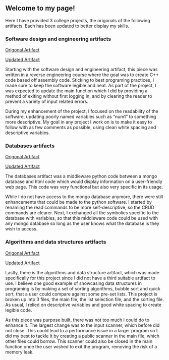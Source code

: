 ## Welcome to my page!
Here I have provided 3 college projects, the origonals of the following artifacts. Each has been updated to better display my skills.

### Software design and engineering artifacts
[Origonal Artifact](https://github.com/William-Haskins/William-Haskins/blob/main/(SOFTWARE%20DESIGN%20AND%20ENGINEERING)CS_410_7_2.cpp)

[Updated Artifact](https://github.com/William-Haskins/William-Haskins/blob/main/(UPDATED%20SOFTWARE%20DESIGN%20AND%20ENGINEERING)%20CS_410.cpp)

Starting with the software design and engineering artifact, this piece was written in a reverse engineering course where the goal was to create C++ code based off assembly code. Sticking to best programing practices, I made sure to keep the software legible and neat. As part of the project, I was expected to update the main function which I did by providing a method of exiting without first logging in, and by clearing the reader to prevent a variety of input related errors. 

During my enhancement of the project, I focused on the readability of the software, updating poorly named variables such as “num1” to something more descriptive. My goal in any project I work on is to make it easy to follow with as few comments as possible, using clean white spacing and descriptive variables. 

### Databases artifacts
[Origonal Artifact](https://github.com/William-Haskins/William-Haskins/blob/main/(DATABASES)%20mongocrud.py)

[Updated Artifact](https://github.com/William-Haskins/William-Haskins/blob/main/(UPDATED%20DATABASES)%20mongocrud.py)

The databases artifact was a middleware python code between a mongo database and html code which would display information on a user-friendly web page.  This code was very functional but also very specific in its usage. 

While I do not have access to the mongo database anymore, there were still enhancements that could be made to the python software. I started by renaming the read commands to be more self-descriptive, so the CRUD commands are clearer. Next, I exchanged all the symbolics specific to the database with variables, so that this middleware code could be used with any mongo database so long as the user knows what the database is they wish to access. 

### Algorithms and data structures artifacts
[Origonal Artifact](https://github.com/William-Haskins/William-Haskins/tree/main/(ALGORITHMS%20AND%20DATA%20STRUCTURES))

[Updated Artifact](https://github.com/William-Haskins/William-Haskins/tree/main/(UPDATED%20ALGORITHMS%20AND%20DATA%20STRUCTURES))

Lastly, there is the algorithms and data structure artifact, which was made specifically for this project since I did not have a third suitable artifact to use. I believe one good example of showcasing data structures in programing is by making a set of sorting algorithms, bubble sort and quick sort, that a user could compare against some pre-set lists.  This project is broken up into 3 files, the main file, the list selection file, and the sorting file. As usual, I relied on descriptive variables and good white spacing to create legible code. 

As this piece was purpose built, there was not too much I could do to enhance it. The largest change was to the input scanner, which before did not close. This could lead to a performance issue in a larger program so I did my best to tackle it by creating a public scanner in the main file, which other files could borrow. This scanner could also be closed in the main function once the user wished to exit the program, removing the risk of a memory leak. 

